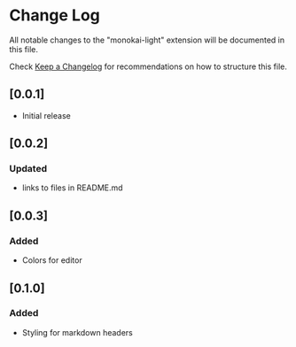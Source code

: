 # Change Log
All notable changes to the "monokai-light" extension will be documented in this file.

Check [Keep a Changelog](http://keepachangelog.com/) for recommendations on how to structure this file.

## [0.0.1]
- Initial release

## [0.0.2]
### Updated
- links to files in README.md

## [0.0.3]
### Added
- Colors for editor

## [0.1.0]
### Added
- Styling for markdown headers
